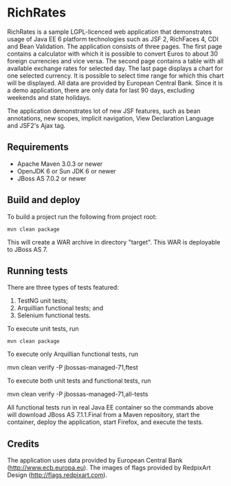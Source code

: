 # RichRates

RichRates is a sample LGPL-licenced web application that demonstrates usage of Java EE 6 platform technologies
such as JSF 2, RichFaces 4, CDI and Bean Validation. The application consists of three pages. The first page contains a calculator with which it 
is possible to convert Euros to about 30 foreign currencies and vice versa. The second page contains a table 
with all available exchange rates for selected day. The last page displays a chart for one selected currency. 
It is possible to select time range for which this chart will be displayed. All data are provided by European 
Central Bank. Since it is a demo application, there are only data for last 90 days, excluding weekends and 
state holidays.

The application demonstrates lot of new JSF features, such as bean annotations, new scopes, implicit
navigation, View Declaration Language and JSF2's Ajax tag.

## Requirements

* Apache Maven 3.0.3 or newer
* OpenJDK 6 or Sun JDK 6 or newer
* JBoss AS 7.0.2 or newer

## Build and deploy

To build a project run the following from project root:

    mvn clean package 

This will create a WAR archive in directory "target". This WAR is deployable to JBoss AS 7.

## Running tests

There are three types of tests featured:
1. TestNG unit tests;
2. Arquillian functional tests; and
3. Selenium functional tests.

To execute unit tests, run 

    mvn clean package

To execute only Arquillian functional tests, run 

   mvn clean verify -P jbossas-managed-71,ftest

To execute both unit tests and functional tests, run

   mvn clean verify -P jbossas-managed-71,all-tests

All functional tests run in real Java EE container so the commands above will download JBoss AS 7.1.1.Final from a Maven repository, start the container, deploy the application, start Firefox, and execute the tests.

## Credits

The application uses data provided by European Central Bank (http://www.ecb.europa.eu).
The images of flags provided by RedpixArt Design (http://flags.redpixart.com).

